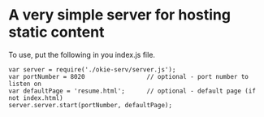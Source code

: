 # A very simple server for hosting static content

To use, put the following in you index.js file. 

    var server = require('./okie-serv/server.js'); 
    var portNumber = 8020                 // optional - port number to listen on
    var defaultPage = 'resume.html';      // optional - default page (if not index.html)
    server.server.start(portNumber, defaultPage);
